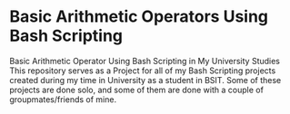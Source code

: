  # Basic Arithmetic Operators Using Bash Scripting 
Basic Arithmetic Operator Using Bash Scripting in My University Studies
This repository serves as a Project for all of my Bash Scripting projects created during my time in University as a student in BSIT. Some of these projects are done solo, and some of them are done with a couple of groupmates/friends of mine.

